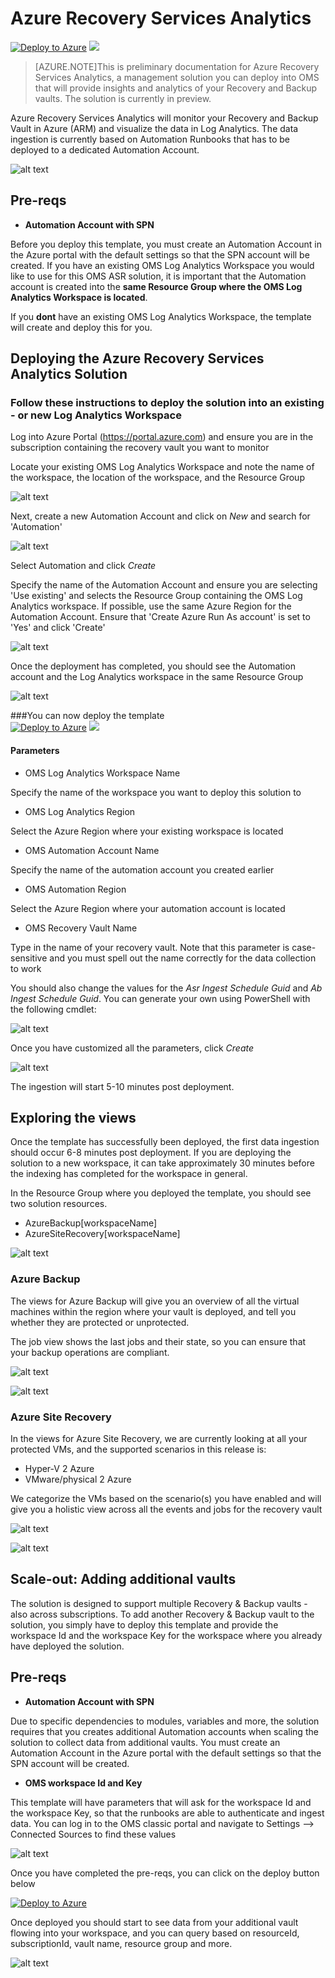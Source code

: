 # Azure Recovery Services Analytics

[![Deploy to Azure](http://azuredeploy.net/deploybutton.png)](https://portal.azure.com/#create/Microsoft.Template/uri/https%3A%2F%2Fraw.githubusercontent.com%2Fkrnese%2Fazuredeploy%2Fmaster%2FOMS%2FMSOMS%2FSolutions%2Frecoveryservices%2Fazuredeploy.json) 
<a href="http://armviz.io/#/?load=https%3A%2F%2Fraw.githubusercontent.com%2Fkrnese%2Fazuredeploy%2Fmaster%2FOMS%2FMSOMS%2FSolutions%2Frecoveryservices%2Fazuredeploy.json" target="_blank">
    <img src="http://armviz.io/visualizebutton.png"/>
</a>

>[AZURE.NOTE]This is preliminary documentation for Azure Recovery Services Analytics, a management solution you can deploy into OMS that will provide insights and analytics of your Recovery and Backup vaults. The solution is currently in preview. 

Azure Recovery Services Analytics will monitor your Recovery and Backup Vault in Azure (ARM) and visualize the data in Log Analytics. The data ingestion is currently based on Automation Runbooks that has to be deployed to a dedicated Automation Account.

![alt text](images/newoverview.png "Overview")

## Pre-reqs

- **Automation Account with SPN**

Before you deploy this template, you must create an Automation Account in the Azure portal with the default settings so that the SPN account will be created. If you have an existing OMS Log Analytics Workspace you would like to use for this OMS ASR solution, it is important that the Automation account is created into the **same Resource Group where the OMS Log Analytics Workspace is located**.

If you **dont** have an existing OMS Log Analytics Workspace, the template will create and deploy this for you.

## Deploying the Azure Recovery Services Analytics Solution

### Follow these instructions to deploy the solution into an existing - or new Log Analytics Workspace

Log into Azure Portal (https://portal.azure.com) and ensure you are in the subscription containing the recovery vault you want to monitor

Locate your existing OMS Log Analytics Workspace and note the name of the workspace, the location of the workspace, and the Resource Group

![alt text](images/knomsworkspace.png "omsws") 

Next, create a new Automation Account and click on *New* and search for 'Automation'

![alt text](images/knautomation.png "automation")
 
Select Automation and click *Create* 

Specify the name of the Automation Account and ensure you are selecting 'Use existing' and selects the Resource Group containing the OMS Log Analytics workspace. If possible, use the same Azure Region for the Automation Account. Ensure that 'Create Azure Run As account' is set to 'Yes' and click 'Create'

![alt text](images/kncreate.png "create")

Once the deployment has completed, you should see the Automation account and the Log Analytics workspace in the same Resource Group

![alt text](images/knrg.png "Resource Group")

###You can now deploy the template   
[![Deploy to Azure](http://azuredeploy.net/deploybutton.png)](https://portal.azure.com/#create/Microsoft.Template/uri/https%3A%2F%2Fraw.githubusercontent.com%2Fkrnese%2Fazuredeploy%2Fmaster%2FOMS%2FMSOMS%2FSolutions%2Frecoveryservices%2Fazuredeploy.json) 
<a href="http://armviz.io/#/?load=https%3A%2F%2Fraw.githubusercontent.com%2Fkrnese%2Fazuredeploy%2Fmaster%2FOMS%2FMSOMS%2FSolutions%2Frecoveryservices%2Fazuredeploy.json" target="_blank">
    <img src="http://armviz.io/visualizebutton.png"/>
</a>

#### Parameters

* OMS Log Analytics Workspace Name

Specify the name of the workspace you want to deploy this solution to

* OMS Log Analytics Region

Select the Azure Region where your existing workspace is located

* OMS Automation Account Name

Specify the name of the automation account you created earlier

* OMS Automation Region

Select the Azure Region where your automation account is located

* OMS Recovery Vault Name

Type in the name of your recovery vault. Note that this parameter is case-sensitive and you must spell out the name correctly for the data collection to work

You should also change the values for the *Asr Ingest Schedule Guid* and *Ab Ingest Schedule Guid*. You can generate your own using PowerShell with the following cmdlet:


![alt text](images/knguid.png "guid")

Once you have customized all the parameters, click *Create*

![alt text](images/template.png "template")

The ingestion will start 5-10 minutes post deployment.

## Exploring the views

Once the template has successfully been deployed, the first data ingestion should occur 6-8 minutes post deployment. If you are deploying the solution to a new workspace, it can take approximately 30 minutes before the indexing has completed for the workspace in general. 

In the Resource Group where you deployed the template, you should see two solution resources.

* AzureBackup[workspaceName]
* AzureSiteRecovery[workspaceName]

![alt text](images/solutions.png "Solutions")

### Azure Backup

The views for Azure Backup will give you an overview of all the virtual machines within the region where your vault is deployed, and tell you whether they are protected or unprotected. 

The job view shows the last jobs and their state, so you can ensure that your backup operations are compliant.

![alt text](images/azurebackup.png "Azure Backup view")

![alt text](images/azurebackup2.png "Azure Backup overview")

### Azure Site Recovery

In the views for Azure Site Recovery, we are currently looking at all your protected VMs, and the supported scenarios in this release is:

* Hyper-V 2 Azure
* VMware/physical 2 Azure

We categorize the VMs based on the scenario(s) you have enabled and will give you a holistic view across all the events and jobs for the recovery vault

![alt text](images/siterecovery.png "Azure Site Recovery view")

![alt text](images/siterecovery2.png "Azure Site Recovery overview")


## Scale-out: Adding additional vaults

The solution is designed to support multiple Recovery & Backup vaults - also across subscriptions.
To add another Recovery & Backup vault to the solution, you simply have to deploy this template and provide the workspace Id and the workspace Key for the workspace where you already have deployed the solution.

## Pre-reqs

- **Automation Account with SPN**

Due to specific dependencies to modules, variables and more, the solution requires that you creates additional Automation accounts when scaling the solution to collect data from additional vaults. You must create an Automation Account in the Azure portal with the default settings so that the SPN account will be created.


- **OMS workspace Id and Key**

This template will have parameters that will ask for the workspace Id and the workspace Key, so that the runbooks are able to authenticate and ingest data.
You can log in to the OMS classic portal and navigate to Settings --> Connected Sources to find these values

![alt text](images/idandkey.png "ID and Key")

Once you have completed the pre-reqs, you can click on the deploy button below

[![Deploy to Azure](http://azuredeploy.net/deploybutton.png)](https://portal.azure.com/#create/Microsoft.Template/uri/https%3A%2F%2Fraw.githubusercontent.com%2Fkrnese%2Fazuredeploy%2Fmaster%2FOMS%2FMSOMS%2FSolutions%2Frecoveryservices%2FaddRecoveryServices.json) 

Once deployed you should start to see data from your additional vault flowing into your workspace, and you can query based on resourceId, subscriptionId, vault name, resource group and more.

![alt text](images/addvaults.png "Add vault")